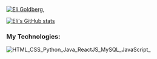 [![Eli Goldberg,  ](https://pimp-my-readme.webapp.io/pimp-my-readme/wavy-banner?subtitle=%20&title=Eli%20Goldberg)](https://pimp-my-readme.webapp.io)

[![Eli's GitHub stats](https://github-readme-stats.vercel.app/api?username=goldbee2&count_private=true)](https://github.com/goldbee2/)

<h3>My Technologies:</h3>

![HTML_CSS_Python_Java_ReactJS_MySQL_JavaScript_](https://pimp-my-readme.webapp.io/pimp-my-readme/technology?technology=HTML_CSS_Python_Java_ReactJS_MySQL_JavaScript_)
<!--
**Goldbee2/Goldbee2** is a ✨ _special_ ✨ repository because its `README.md` (this file) appears on your GitHub profile.

Here are some ideas to get you started:

- 🔭 I’m currently working on ...
- 🌱 I’m currently learning ...
- 👯 I’m looking to collaborate on ...
- 🤔 I’m looking for help with ...
- 💬 Ask me about ...
- 📫 How to reach me: ...
- 😄 Pronouns: ...
- ⚡ Fun fact: ...
-->
